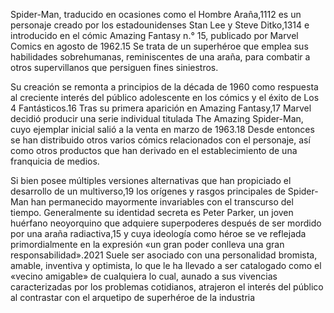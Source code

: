 Spider-Man, traducido en ocasiones como el Hombre Araña,11​12​ es un personaje creado por los estadounidenses Stan Lee y Steve Ditko,13​14​ e introducido en el cómic Amazing Fantasy n.° 15, publicado por Marvel Comics en agosto de 1962.15​ Se trata de un superhéroe que emplea sus habilidades sobrehumanas, reminiscentes de una araña, para combatir a otros supervillanos que persiguen fines siniestros.

Su creación se remonta a principios de la década de 1960 como respuesta al creciente interés del público adolescente en los cómics y el éxito de Los 4 Fantásticos.16​ Tras su primera aparición en Amazing Fantasy,17​ Marvel decidió producir una serie individual titulada The Amazing Spider-Man, cuyo ejemplar inicial salió a la venta en marzo de 1963.18​ Desde entonces se han distribuido otros varios cómics relacionados con el personaje, así como otros productos que han derivado en el establecimiento de una franquicia de medios.

Si bien posee múltiples versiones alternativas que han propiciado el desarrollo de un multiverso,19​ los orígenes y rasgos principales de Spider-Man han permanecido mayormente invariables con el transcurso del tiempo. Generalmente su identidad secreta es Peter Parker, un joven huérfano neoyorquino que adquiere superpoderes después de ser mordido por una araña radiactiva,15​ y cuya ideología como héroe se ve reflejada primordialmente en la expresión «un gran poder conlleva una gran responsabilidad».20​21​ Suele ser asociado con una personalidad bromista, amable, inventiva y optimista, lo que le ha llevado a ser catalogado como el «vecino amigable» de cualquiera lo cual, aunado a sus vivencias caracterizadas por los problemas cotidianos, atrajeron el interés del público al contrastar con el arquetipo de superhéroe de la industria
